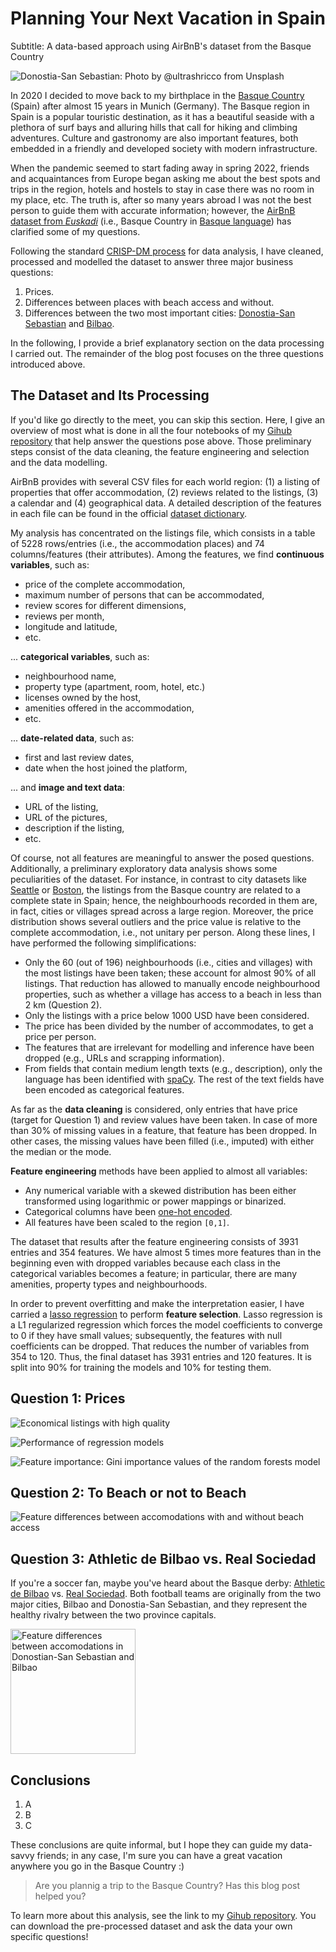 # Planning Your Next Vacation in Spain

Subtitle: A data-based approach using AirBnB's dataset from the Basque Country

![Donostia-San Sebastian: Photo by @ultrashricco from [Unsplash](https://unsplash.com/photos/8KCquMrFEPg)](./pics/san_sebastian_ultrash-ricco-8KCquMrFEPg-unsplash.jpg)

In 2020 I decided to move back to my birthplace in the [Basque Country](https://en.wikipedia.org/wiki/Basque_Country_(autonomous_community)) (Spain) after almost 15 years in Munich (Germany). The Basque region in Spain is a popular touristic destination, as it has a beautiful seaside with a plethora of surf bays and alluring hills that call for hiking and climbing adventures. Culture and gastronomy are also important features, both embedded in a friendly and developed society with modern infrastructure.

When the pandemic seemed to start fading away in spring 2022, friends and acquaintances from Europe began asking me about the best spots and trips in the region, hotels and hostels to stay in case there was no room in my place, etc. The truth is, after so many years abroad I was not the best person to guide them with accurate information; however, the [AirBnB dataset from *Euskadi*](http://insideairbnb.com/get-the-data/) (i.e., Basque Country in [Basque language](https://en.wikipedia.org/wiki/Basque_language)) has clarified some of my questions.

Following the standard [CRISP-DM process](https://en.wikipedia.org/wiki/Cross-industry_standard_process_for_data_mining) for data analysis, I have cleaned, processed and modelled the dataset to answer three major business questions:

1. Prices.
2. Differences between places with beach access and without.
3. Differences between the two most important cities: [Donostia-San Sebastian](https://en.wikipedia.org/wiki/San_Sebastián) and [Bilbao](https://en.wikipedia.org/wiki/Bilbao).

In the following, I provide a brief explanatory section on the data processing I carried out. The remainder of the blog post focuses on the three questions introduced above.

## The Dataset and Its Processing

If you'd like go directly to the meet, you can skip this section. Here, I give an overview of most what is done in all the four notebooks of my [Gihub repository](https://github.com/mxagar/airbnb_data_analysis) that help answer the questions pose above. Those preliminary steps consist of the data cleaning, the feature engineering and selection and the data modelling.

AirBnB provides with several CSV files for each world region: (1) a listing of properties that offer accommodation, (2) reviews related to the listings, (3) a calendar and (4) geographical data. A detailed description of the features in each file can be found in the official [dataset dictionary](https://docs.google.com/spreadsheets/d/1iWCNJcSutYqpULSQHlNyGInUvHg2BoUGoNRIGa6Szc4/edit#gid=982310896).

My analysis has concentrated on the listings file, which consists in a table of 5228 rows/entries (i.e., the accommodation places) and 74 columns/features (their attributes). Among the features, we find **continuous variables**, such as:

- price of the complete accommodation,
- maximum number of persons that can be accommodated,
- review scores for different dimensions,
- reviews per month,
- longitude and latitude,
- etc.

... **categorical variables**, such as:

- neighbourhood name,
- property type (apartment, room, hotel, etc.)
- licenses owned by the host,
- amenities offered in the accommodation, 
- etc.

... **date-related data**, such as:

- first and last review dates, 
- date when the host joined the platform,

... and **image and text data**:

- URL of the listing,
- URL of the pictures,
- description if the listing,
- etc.

Of course, not all features are meaningful to answer the posed questions. Additionally, a preliminary exploratory data analysis shows some peculiarities of the dataset. For instance, in contrast to city datasets like [Seattle](https://www.kaggle.com/datasets/airbnb/seattle) or [Boston](https://www.kaggle.com/datasets/airbnb/boston), the listings from the Basque country are related to a complete state in Spain; hence, the neighbourhoods recorded in them are, in fact, cities or villages spread across a large region. Moreover, the price distribution shows several outliers and the price value is relative to the complete accommodation, i.e., not unitary per person. Along these lines, I have performed the following simplifications:

- Only the 60 (out of 196) neighbourhoods (i.e., cities and villages) with the most listings have been taken; these account for almost 90% of all listings. That reduction has allowed to manually encode neighbourhood properties, such as whether a village has access to a beach in less than 2 km (Question 2).
- Only the listings with a price below 1000 USD have been considered.
- The price has been divided by the number of accommodates, to get a price per person.
- The features that are irrelevant for modelling and inference have been dropped (e.g., URLs and scrapping information).
- From fields that contain medium length texts (e.g., description), only the language has been identified with [spaCy](https://spacy.io/universe/project/spacy-langdetect). The rest of the text fields have been encoded as categorical features.

As far as the **data cleaning** is considered, only entries that have price (target for Question 1) and review values have been taken. In case of more than 30% of missing values in a feature, that feature has been dropped. In other cases, the missing values have been filled (i.e., imputed) with either the median or the mode.

**Feature engineering** methods have been applied to almost all variables:

- Any numerical variable with a skewed distribution has been either transformed using logarithmic or power mappings or binarized.
- Categorical columns have been [one-hot encoded](https://en.wikipedia.org/wiki/One-hot).
- All features have been scaled to the region `[0,1]`.

The dataset that results after the feature engineering consists of 3931 entries and 354 features. We have almost 5 times more features than in the beginning even with dropped variables because each class in the categorical variables becomes a feature; in particular, there are many amenities, property types and neighbourhoods.

In order to prevent overfitting and make the interpretation easier, I have carried a [lasso regression](https://en.wikipedia.org/wiki/Lasso_(statistics)) to perform **feature selection**. Lasso regression is a L1 regularized regression which forces the model coefficients to converge to 0 if they have small values; subsequently, the features with null coefficients can be dropped. That reduces the number of variables from 354 to 120. Thus, the final dataset has 3931 entries and 120 features. It is split into 90% for training the models and 10% for testing them.

## Question 1: Prices

<!--![Map of listing prices encoded in color](./pics/map_listings_prices_geo.jpg)
-->

![Economical listings with high quality](./pics/economical_listings_geo.jpg)

![Performance of regression models](./pics/regression_evaluation.jpg)

<!--![Feature importance: coefficient values of the ridge regression model](./pics/regression_feature_importance_lm.png)
-->

![Feature importance: Gini importance values of the random forests model](./pics/regression_feature_importance_rf.png)

## Question 2: To Beach or not to Beach

![Feature differences between accomodations with and without beach access](./pics/beach_comparison.png)

## Question 3: Athletic de Bilbao vs. Real Sociedad

If you're a soccer fan, maybe you've heard about the Basque derby: [Athletic de Bilbao](https://en.wikipedia.org/wiki/Athletic_Bilbao) vs. [Real Sociedad](https://en.wikipedia.org/wiki/Real_Sociedad). Both football teams are originally from the two major cities, Bilbao and Donostia-San Sebastian, and they represent the healthy rivalry between the two province capitals. 

<!--![Feature differences between accomodations in Donostian-San Sebastian and Bilbao](./pics/donostia_bilbao_comparison.png)
-->
<img src="/pics/donostia_bilbao_comparison.png" alt="Feature differences between accomodations in Donostian-San Sebastian and Bilbao" width="200"/>

## Conclusions

1. A
2. B
3. C

These conclusions are quite informal, but I hope they can guide my data-savvy friends; in any case, I'm sure you can have a great vacation anywhere you go in the Basque Country :)

> Are you plannig a trip to the Basque Country? Has this blog post helped you?

To learn more about this analysis, see the link to my [Gihub repository](https://github.com/mxagar/airbnb_data_analysis). You can download the pre-processed dataset and ask the data your own specific questions!

